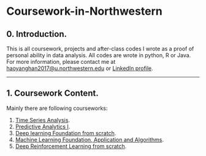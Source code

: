 # Coursework-in-Northwestern

## 0. Introduction.
This is all coursework, projects and after-class codes I wrote as a proof of personal ability in data analysis. All codes are wrote in python, R or Java.
For more information, please contact me at haoyanghan2017@u.northwestern.edu or [LinkedIn profile](https://www.linkedin.com/in/haoyanghan/).

----

## 1. Coursework Content.

Mainly there are following courseworks:

1. [Time Series Analysis](https://www4.kellogg.northwestern.edu/syllabus/syllabus_files/FINC-520-1-21_Winter2018.pdf).
2. [Predictive Analytics I](http://www.mccormick.northwestern.edu/industrial/documents/syllabi/462-1.pdf).
3. [Deep learning Foundation from scratch](http://www.mccormick.northwestern.edu/eecs/courses/descriptions/395-495-45.html).
4. [Machine Learning Foundation, Application and Algorithms](http://www.mccormick.northwestern.edu/eecs/courses/descriptions/395-495-35.html).
5. [Deep Reinforcement Learning from scratch](http://www.mccormick.northwestern.edu/eecs/courses/descriptions/395-495-37.html).

